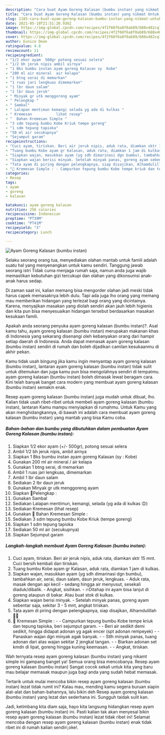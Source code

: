 ```yaml
---
description: "Cara buat Ayam Goreng Kalasan (bumbu instan) yang nikmat Untuk Jualan"
title: "Cara buat Ayam Goreng Kalasan (bumbu instan) yang nikmat Untuk Jualan"
slug: 1185-cara-buat-ayam-goreng-kalasan-bumbu-instan-yang-nikmat-untuk-jualan
date: 2021-05-10T21:51:20.936Z
image: https://img-global.cpcdn.com/recipes/4f2f60f6a8f0ab89/680x482cq70/ayam-goreng-kalasan-bumbu-instan-foto-resep-utama.jpg
thumbnail: https://img-global.cpcdn.com/recipes/4f2f60f6a8f0ab89/680x482cq70/ayam-goreng-kalasan-bumbu-instan-foto-resep-utama.jpg
cover: https://img-global.cpcdn.com/recipes/4f2f60f6a8f0ab89/680x482cq70/ayam-goreng-kalasan-bumbu-instan-foto-resep-utama.jpg
author: Eunice Dean
ratingvalue: 4.8
reviewcount: 11
recipeingredient:
- "1/2 ekor ayam  500gr potong sesuai selera"
- "1/2 bh jeruk nipis ambil airnya"
- "1 Bks bumbu instan ayam goreng Kalasan sy  Kobe"
- "200 ml air mineral  air kelapa"
- "1 btng serai di memarkan"
- "1 ruas jari lengkuas dimemarkan"
- "1 lbr daun salam"
- "2 lbr daun jeruk"
- " Minyak gr utk menggoreng ayam"
- " Pelengkap "
- " Sambal"
- " Lalapan mentimun kemangi selada yg ada di kulkas "
- " Kremesan           lihat resep"
- "  Bahan Kremesan Simple "
- "3 sdm tepung bumbu Kobe Kriuk tempe goreng"
- "1 sdm tepung tapioka"
- "50 ml air secukupnya"
- "Sejumput garam"
recipeinstructions:
- "Cuci ayam, tiriskan. Beri air jeruk nipis, aduk rata, diamkan sktr 15 mnt. Cuci bersih kembali dan tiriskan."
- "Tuang bumbu Kobe ayam gr Kalasan, aduk rata, diamkan 1 jam di kulkas."
- "Siapkan wajan, masukkan ayam (yg sdh dimarinasi dgn bumbu), tambahkan air, serai, daun salam, daun jeruk, lengkuas.  Aduk rata, masak dengan api kecil - sedang hingga air menyusut, sesekali diaduk/dibalik. Angkat, sisihkan. 🔥Ditahap ini ayam bisa lanjut di goreng ataupun di bakar. Atau buat stok di kulkas."
- "Siapkan wajan berisi minyak. Setelah minyak panas, goreng ayam sebentar saja, sekitar 3 - 5 mnt, angkat tiriskan."
- "Tata ayam di piring dengan pelengkapnya, siap disajikan, Alhamdulillah 🙏😋"
- "🔼 Kremesan Simple : - Campurkan tepung bumbu Kobe tempe kriuk dan tepung tapioka, beri sejumput garam. - Beri air sedikit demi sedikit, hingga didapat adonan yg agak encer (spt adonan rempeyek) - Panaskan wajan dgn minyak agak banyak.  - Stlh minyak panas, tuang adonan dari atas wajan sekitar 2 jengkal tangan.  - Biarkan adonan set kmdn di lipat, goreng hingga kuning keemasan. - Angkat, tiriskan."
categories:
- Resep
tags:
- ayam
- goreng
- kalasan

katakunci: ayam goreng kalasan 
nutrition: 256 calories
recipecuisine: Indonesian
preptime: "PT39M"
cooktime: "PT41M"
recipeyield: "3"
recipecategory: Lunch

---
```



![Ayam Goreng Kalasan (bumbu instan)](https://img-global.cpcdn.com/recipes/4f2f60f6a8f0ab89/680x482cq70/ayam-goreng-kalasan-bumbu-instan-foto-resep-utama.jpg)

Selaku seorang orang tua, menyediakan olahan mantab untuk famili adalah suatu hal yang menyenangkan untuk kamu sendiri. Tanggung jawab seorang istri Tidak cuma menjaga rumah saja, namun anda juga wajib memastikan kebutuhan gizi tercukupi dan olahan yang dikonsumsi anak-anak harus sedap.

Di zaman  saat ini, kalian memang bisa mengorder olahan jadi meski tidak harus capek memasaknya lebih dulu. Tapi ada juga lho orang yang memang mau memberikan hidangan yang terlezat bagi orang yang dicintainya. Karena, menyajikan masakan yang diolah sendiri akan jauh lebih higienis dan kita pun bisa menyesuaikan hidangan tersebut berdasarkan masakan kesukaan famili. 



Apakah anda seorang penyuka ayam goreng kalasan (bumbu instan)?. Asal kamu tahu, ayam goreng kalasan (bumbu instan) merupakan makanan khas di Indonesia yang sekarang disenangi oleh kebanyakan orang dari hampir setiap daerah di Indonesia. Anda dapat memasak ayam goreng kalasan (bumbu instan) sendiri di rumah dan boleh dijadikan camilan kesukaanmu di akhir pekan.

Kamu tidak usah bingung jika kamu ingin menyantap ayam goreng kalasan (bumbu instan), lantaran ayam goreng kalasan (bumbu instan) tidak sulit untuk ditemukan dan juga kamu pun bisa mengolahnya sendiri di tempatmu. ayam goreng kalasan (bumbu instan) boleh dimasak lewat beragam cara. Kini telah banyak banget cara modern yang membuat ayam goreng kalasan (bumbu instan) semakin enak.

Resep ayam goreng kalasan (bumbu instan) juga mudah untuk dibuat, lho. Kalian tidak usah ribet-ribet untuk membeli ayam goreng kalasan (bumbu instan), lantaran Kamu mampu menyiapkan di rumahmu. Untuk Kamu yang akan menghidangkannya, di bawah ini adalah cara membuat ayam goreng kalasan (bumbu instan) yang mantab yang bisa Kamu coba.

<!--inarticleads1-->

##### Bahan-bahan dan bumbu yang dibutuhkan dalam pembuatan Ayam Goreng Kalasan (bumbu instan):

1. Siapkan 1/2 ekor ayam (+/- 500gr), potong sesuai selera
1. Ambil 1/2 bh jeruk nipis, ambil airnya
1. Siapkan 1 Bks bumbu instan ayam goreng Kalasan (sy : Kobe)
1. Gunakan 200 ml air mineral / air kelapa
1. Gunakan 1 btng serai, di memarkan
1. Ambil 1 ruas jari lengkuas, dimemarkan
1. Ambil 1 lbr daun salam
1. Sediakan 2 lbr daun jeruk
1. Gunakan  Minyak gr utk menggoreng ayam
1. Siapkan  🌠Pelengkap :
1. Gunakan  Sambal
1. Sediakan  Lalapan mentimun, kemangi, selada (yg ada di kulkas 😊)
1. Sediakan  Kremesan           (lihat resep)
1. Gunakan  🌠 Bahan Kremesan Simple :
1. Sediakan 3 sdm tepung bumbu Kobe Kriuk (tempe goreng)
1. Siapkan 1 sdm tepung tapioka
1. Sediakan 50 ml air (secukupnya)
1. Siapkan Sejumput garam




<!--inarticleads2-->

##### Langkah-langkah membuat Ayam Goreng Kalasan (bumbu instan):

1. Cuci ayam, tiriskan. Beri air jeruk nipis, aduk rata, diamkan sktr 15 mnt. Cuci bersih kembali dan tiriskan.
1. Tuang bumbu Kobe ayam gr Kalasan, aduk rata, diamkan 1 jam di kulkas.
1. Siapkan wajan, masukkan ayam (yg sdh dimarinasi dgn bumbu), tambahkan air, serai, daun salam, daun jeruk, lengkuas.  - Aduk rata, masak dengan api kecil - sedang hingga air menyusut, sesekali diaduk/dibalik. - Angkat, sisihkan. - 🔥Ditahap ini ayam bisa lanjut di goreng ataupun di bakar. Atau buat stok di kulkas.
1. Siapkan wajan berisi minyak. - Setelah minyak panas, goreng ayam sebentar saja, sekitar 3 - 5 mnt, angkat tiriskan.
1. Tata ayam di piring dengan pelengkapnya, siap disajikan, Alhamdulillah 🙏😋
1. 🔼 Kremesan Simple : - - Campurkan tepung bumbu Kobe tempe kriuk dan tepung tapioka, beri sejumput garam. - - Beri air sedikit demi sedikit, hingga didapat adonan yg agak encer (spt adonan rempeyek) - - Panaskan wajan dgn minyak agak banyak.  - - Stlh minyak panas, tuang adonan dari atas wajan sekitar 2 jengkal tangan.  - - Biarkan adonan set kmdn di lipat, goreng hingga kuning keemasan. - - Angkat, tiriskan.




Wah ternyata resep ayam goreng kalasan (bumbu instan) yang nikamt simple ini gampang banget ya! Semua orang bisa mencobanya. Resep ayam goreng kalasan (bumbu instan) Sangat cocok sekali untuk kita yang baru mau belajar memasak maupun juga bagi anda yang sudah hebat memasak.

Tertarik untuk mulai mencoba bikin resep ayam goreng kalasan (bumbu instan) lezat tidak rumit ini? Kalau mau, mending kamu segera buruan siapin alat-alat dan bahan-bahannya, lalu bikin deh Resep ayam goreng kalasan (bumbu instan) yang lezat dan sederhana ini. Sungguh taidak sulit kan. 

Jadi, ketimbang kita diam saja, hayo kita langsung hidangkan resep ayam goreng kalasan (bumbu instan) ini. Pasti kalian tak akan menyesal bikin resep ayam goreng kalasan (bumbu instan) lezat tidak ribet ini! Selamat mencoba dengan resep ayam goreng kalasan (bumbu instan) enak tidak ribet ini di rumah kalian sendiri,oke!.

